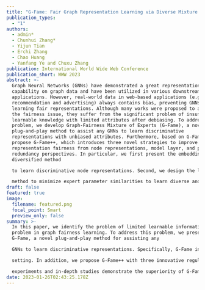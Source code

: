 ```yaml
---
title: "G-Fame: Fair Graph Representation Learning via Diverse Mixture of Experts"
publication_types:
  - "1"
authors:
  - admin*
  - Chunhui Zhang*
  - Yijun Tian
  - Erchi Zhang
  - Chao Huang
  - Yanfang Ye and Chuxu Zhang
publication: International World Wide Web Conference
publication_short: WWW 2023
abstract: >-
  Graph Neural Networks (GNNs) have demonstrated a great representation learning
  capability on graph data and have been utilized in various downstream
  applications. However, real-world data in web-based applications (e.g.,
  recommendation and advertising) always contains bias, preventing GNNs from
  learning fair representations. Although many works were proposed to address
  the fairness issue, they suffer from the significant problem of insufficient
  learnable knowledge with limited attributes after debiasing. To address this
  problem, we develop Graph-Fairness Mixture of Experts (G-Fame), a novel
  plug-and-play method to assist any GNNs to learn discriminative
  representations with unbiased attributes. Furthermore, based on G-Fame, we
  propose G-Fame++, which introduces three novel strategies to improve the
  representation fairness from node representations, model layer, and parameter
  redundancy perspectives. In particular, we first present the embedding
  diversified method

  to learn discriminative node representations. Second, we design the layer diversified strategy to maximize the output difference of distinct model layers. Third, we introduce the expert diversified

  method to minimize expert parameter similarities to learn diverse and complementary representations. Extensive experiments demonstrate the superiority of G-Fame and G-Fame++ in both accuracy and fairness, compared to state-of-the-art methods across multiple graph datasets.
draft: false
featured: true
image:
  filename: featured.png
  focal_point: Smart
  preview_only: false
summary: >-
  In this paper, we identify the problem of limited learnable information
  problem in graph fairness learning. To address this problem, we present
  G-Fame, a novel plug-and-play method for assisting any

  GNNs to learn discriminative representations. Specifically, G-Fame introduces an MoE mechanism that utilizes multiple expert neural networks to capture different aspects of knowledge in the fairness

  setting. In addition, we propose G-Fame++ with three innovative regularization strategies to further increase the diversity from perspectives of node representations, layers, and experts. Extensive

  experiments and in-depth studies demonstrate the superiority of G-Fame and G-Fame++ across a variety of accuracy and fairness metrics on multiple benchmark datasets.
date: 2023-01-26T02:43:25.178Z
---
```

